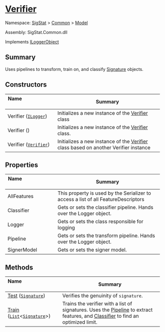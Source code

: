 # [Verifier](./Verifier.md)

Namespace: [SigStat]() > [Common](./../README.md) > [Model](./README.md)

Assembly: SigStat.Common.dll

Implements [ILoggerObject](./../ILoggerObject.md)

## Summary
Uses pipelines to transform, train on, and classify [Signature](https://github.com/hargitomi97/sigstat/blob/master/docs/md/SigStat/Common/Signature.md) objects.

## Constructors

| Name&nbsp; &nbsp; &nbsp; &nbsp; &nbsp; &nbsp; &nbsp; &nbsp; &nbsp; &nbsp; &nbsp; &nbsp; &nbsp; &nbsp; &nbsp; &nbsp; &nbsp; &nbsp; &nbsp; &nbsp; &nbsp; | Summary | 
| --- | --- | 
| Verifier ([`ILogger`](https://docs.microsoft.com/en-us/dotnet/api/Microsoft.Extensions.Logging.ILogger)) | Initializes a new instance of the [Verifier](https://github.com/hargitomi97/sigstat/blob/master/docs/md/SigStat/Common/Model/Verifier.md) class | 
| Verifier () | Initializes a new instance of the [Verifier](https://github.com/hargitomi97/sigstat/blob/master/docs/md/SigStat/Common/Model/Verifier.md) class. | 
| Verifier ([`Verifier`](./Verifier.md)) | Initializes a new instance of the [Verifier](https://github.com/hargitomi97/sigstat/blob/master/docs/md/SigStat/Common/Model/Verifier.md) class based on another Verifier instance | 


## Properties

| Name&nbsp; &nbsp; &nbsp; &nbsp; &nbsp; &nbsp; &nbsp; &nbsp; &nbsp; &nbsp; &nbsp; &nbsp; &nbsp; &nbsp; &nbsp; &nbsp; &nbsp; &nbsp; &nbsp; &nbsp; &nbsp; | Summary | 
| --- | --- | 
| AllFeatures | This property is used by the Serializer to access a list of all FeatureDescriptors | 
| Classifier | Gets or sets the classifier pipeline. Hands over the Logger object. | 
| Logger | Gets or sets the class responsible for logging | 
| Pipeline | Gets or sets the transform pipeline. Hands over the Logger object. | 
| SignerModel | Gets or sets the signer model. | 


## Methods

| Name&nbsp; &nbsp; &nbsp; &nbsp; &nbsp; &nbsp; &nbsp; &nbsp; &nbsp; &nbsp; &nbsp; &nbsp; &nbsp; &nbsp; &nbsp; &nbsp; &nbsp; &nbsp; &nbsp; &nbsp; &nbsp; | Summary | 
| --- | --- | 
| [Test](./Methods/Verifier--Test.md) ([`Signature`](./../Signature.md)) | Verifies the genuinity of `signature`. | 
| [Train](./Methods/Verifier--Train.md) ([`List`](https://docs.microsoft.com/en-us/dotnet/api/System.Collections.Generic.List-1)\<[`Signature`](./../Signature.md)>) | Trains the verifier with a list of signatures. Uses the [Pipeline](https://github.com/hargitomi97/sigstat/blob/master/docs/md/SigStat/Common/Model/Verifier.md) to extract features,  and [Classifier](https://github.com/hargitomi97/sigstat/blob/master/docs/md/SigStat/Common/Model/Verifier.md) to find an optimized limit. | 


